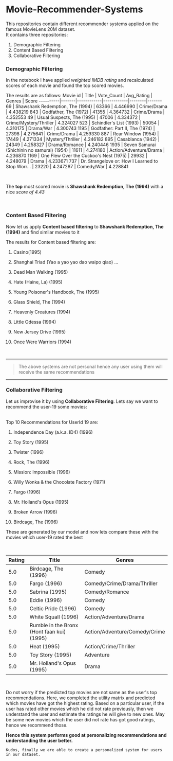 # Movie-Recommender-Systems

This repositories contain different recommender systems applied on the famous MovieLens 20M dataset.<br /> 
It contains three repositories:
1. Demographic Filtering
2. Content Based Filtering
3. Collaborative Filtering

### Demographic Filtering

In the notebook I have applied _weighted IMDB rating_ and recalculated scores of each movie and found the top scored movies. <br /> 

The results are as follows:
Movie id | Title | Vote_Count | Avg_Rating | Genres | Score
----------|-------|------------|------------|--------|-------
69 | Shawshank Redemption, The (1994) | 63366 | 4.446990 |	Crime/Drama |	4.438219
843 |	Godfather, The (1972) | 41355 |	4.364732 | Crime/Drama | 4.352553
49 | Usual Suspects, The (1995) | 47006 |	4.334372 | Crime/Mystery/Thriller | 4.324027
523 | Schindler's List (1993) | 50054 | 4.310175 | Drama/War | 4.300743
1195 | Godfather: Part II, The (1974)	| 27398	| 4.275641 | Crime/Drama | 4.259330
887 | Rear Window (1954) | 17449 | 4.271334	| Mystery/Thriller | 4.246182
895 | Casablanca (1942) | 24349 | 4.258327 | Drama/Romance | 4.240446
1935 | Seven Samurai (Shichinin no samurai) (1954) | 11611 | 4.274180 | Action/Adventure/Drama | 4.236870
1169 | One Flew Over the Cuckoo's Nest (1975)	| 29932 | 4.248079 | Drama | 4.233671
737 | Dr. Strangelove or: How I Learned to Stop Worr... | 23220 | 4.247287 | Comedy/War | 4.228841


<br />

The **top** most scored movie is **Shawshank Redemption, The (1994)** with a nice _score of 4.43_

<br />

### Content Based Filtering

Now let us apply **Content based filtering** to **Shawshank Redemption, The (1994)** and find similar movies to it

The results for Content based filtering are:

1. Casino(1995)

2. Shanghai Triad (Yao a yao yao dao waipo qiao) ...

3. Dead Man Walking (1995)

4. Hate (Haine, La) (1995)

5. Young Poisoner's Handbook, The (1995)

6. Glass Shield, The (1994)

7. Heavenly Creatures (1994)

8. Little Odessa (1994)

9. New Jersey Drive (1995)

10. Once Were Warriors (1994)

<br />

---

> The above systems are not personal hence any user using them will receive the same recommendations

---

### Collaborative Filtering
Let us improvise it by using **Collaborative Filtering**. Lets say we want to recommend the user-19 some movies:


<br />
Top 10 Recommendations for UserId 19 are:

1. Independence Day (a.k.a. ID4) (1996)

2. Toy Story (1995)

3. Twister (1996)

4. Rock, The (1996)

5. Mission: Impossible (1996)

6. Willy Wonka & the Chocolate Factory (1971)

7. Fargo (1996)

8. Mr. Holland's Opus (1995)

9. Broken Arrow (1996)

10. Birdcage, The (1996)


These are generated by our model and now lets compare these with the movies which user-19 rated the best

<br />

Rating | Title | Genres
-------|-------|--------
5.0	| Birdcage, The (1996) | Comedy
5.0 | Fargo (1996) | Comedy/Crime/Drama/Thriller
5.0 | Sabrina (1995) | Comedy/Romance
5.0 | Eddie (1996) | Comedy
5.0 | Celtic Pride (1996) | Comedy
5.0	| White Squall (1996)	| Action/Adventure/Drama
5.0	| Rumble in the Bronx (Hont faan kui) (1995) | Action/Adventure/Comedy/Crime
5.0 | Heat (1995) | Action/Crime/Thriller
5.0 | Toy Story (1995) | Adventure|Animation|Children|Comedy|Fantasy
5.0 | Mr. Holland's Opus (1995) | Drama


<br />


Do not worry if the predicted top movies are not same as the user's top recommendations. Here, we completed the utility matrix and predicted which movies have got the highest rating. Based on a particular user, if the user has rated other movies which he did not rate previously, then we understand the user and estimate the ratings he will give to new ones. May be some new movies which the user did not rate has got good ratings, hence we recommend those. 

**Hence this system performs good at personalizing recommendations and understanding the user better.**

``` Kudos, finally we are able to create a personalized system for users in our dataset. ```
